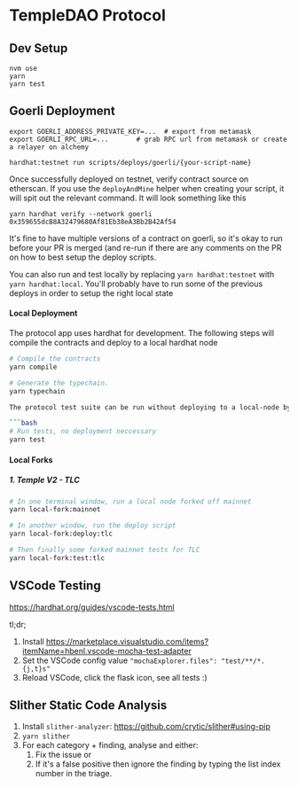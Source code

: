 # TempleDAO Protocol

## Dev Setup
```
nvm use
yarn
yarn test
```


## Goerli Deployment
```
export GOERLI_ADDRESS_PRIVATE_KEY=...  # export from metamask 
export GOERLI_RPC_URL=... 		# grab RPC url from metamask or create a relayer on alchemy

hardhat:testnet run scripts/deploys/goerli/{your-script-name}
```

Once successfully deployed on testnet, verify contract source on etherscan. If you use the `deployAndMine` helper when creating your
script, it will spit out the relevant command. It will look something like this

```
yarn hardhat verify --network goerli 0x359655dcB8A32479680Af81Eb38eA3Bb2B42Af54 
```

It's fine to have multiple versions of a contract on goerli, so it's okay to run before your PR is merged (and re-run if there are any
comments on the PR on how to best setup the deploy scripts.

You can also run and test locally by replacing `yarn hardhat:testnet` with `yarn hardhat:local`. You'll probably have to run some of the previous deploys
in order to setup the right local state



#### Local Deployment

The protocol app uses hardhat for development. The following steps will compile the contracts and deploy to a local hardhat node

```bash
# Compile the contracts
yarn compile

# Generate the typechain.
yarn typechain

The protocol test suite can be run without deploying to a local-node by running

```bash
# Run tests, no deployment neccessary
yarn test
```

#### Local Forks

##### 1. Temple V2 - TLC

```bash
# In one terminal window, run a local node forked off mainnet
yarn local-fork:mainnet

# In another window, run the deploy script
yarn local-fork:deploy:tlc

# Then finally some forked mainnet tests for TLC
yarn local-fork:test:tlc
```

## VSCode Testing

https://hardhat.org/guides/vscode-tests.html

tl;dr;
  1. Install https://marketplace.visualstudio.com/items?itemName=hbenl.vscode-mocha-test-adapter
  2. Set the VSCode config value `"mochaExplorer.files": "test/**/*.{j,t}s"`
  3. Reload VSCode, click the flask icon, see all tests :)

## Slither Static Code Analysis

1. Install `slither-analyzer`: <https://github.com/crytic/slither#using-pip>
2. `yarn slither`
3. For each category + finding, analyse and either:
   1. Fix the issue or
   2. If it's a false positive then ignore the finding by typing the list index number in the triage.
